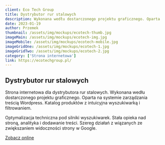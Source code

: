 ```yaml
---
client: Eco Tech Group
title: Dystrybutor rur stalowych
description: Wykonana wedłu dostarczonego projektu graficznego. Oparta na systemie zarządzania treścią Wordpress. Katalog produktów z intuicyjna wyszukiwarką i filtrowaniem. 
date: 2023-01-19
author: Przemek
thumbnail: /assets/img/mockups/ecotech-thumb.jpg
imageMain: /assets/img/mockups/ecotech-img.jpg
imageMobile: /assets/img/mockups/ecotech-mobile.jpg
imageGridOne: /assets/img/mockups/ecotech-1.jpg
imageGridTwo: /assets/img/mockups/ecotech-2.jpg
category: ['Strona internetowa']
link: https://ecotechgroup.pl/
---
```


## Dystrybutor rur stalowych

Strona internetowa dla dystrybutora rur stalowych. Wykonana wedłu dostarczonego projektu graficznego. Oparta na systemie zarządzania treścią Wordpress. Katalog produktów z intuicyjna wyszukiwarką i filtrowaniem. 

Optymalizacja techniczna pod silniki wyszukiwarek. Stała opieka nad stroną, analityka i dodawanie treści. Szereg działań z wiązanych ze zwiększaniem widoczności strony w Google.

<a href="https://ecotechgroup.pl/" title="Zobacz online" target="_blank" class="button" rel="nofollow">Zobacz online</a>